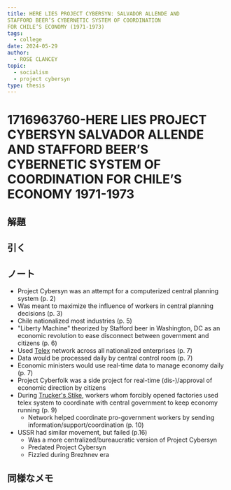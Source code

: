 ```yaml
---
title: HERE LIES PROJECT CYBERSYN: SALVADOR ALLENDE AND
STAFFORD BEER’S CYBERNETIC SYSTEM OF COORDINATION
FOR CHILE’S ECONOMY (1971-1973)
tags: 
  - college
date: 2024-05-29
author:
  - ROSE CLANCEY
topic:
  - socialism
  - project cybersyn
type: thesis
---
```


# 1716963760-HERE LIES PROJECT CYBERSYN SALVADOR ALLENDE AND STAFFORD BEER’S CYBERNETIC SYSTEM OF COORDINATION FOR CHILE’S ECONOMY 1971-1973

## 解題

## 引く

## ノート

- Project Cybersyn was an attempt for a computerized central planning system (p. 2)
- Was meant to maximize the influence of workers in central planning decisions  (p. 3)
- Chile nationalized most industries (p. 5)
- "Liberty Machine" theorized by Stafford beer in Washington, DC as an economic revolution to ease disconnect between government and citizens (p. 6)
- Used [Telex](https://en.wikipedia.org/wiki/Telex) network across all nationalized enterprises (p. 7)
- Data would be processed daily by central control room (p. 7)
- Economic ministers would use real-time data to manage economy daily (p. 7)
- Project Cyberfolk was a side project for real-time (dis-)/approval of economic direction by citizens
- During [Trucker's Stike](https://en.wikipedia.org/wiki/Chile_truckers'_strike), workers whom forcibly opened factories used telex system to coordinate with central government to keep economy running (p. 9)
	- Network helped coordinate pro-government workers by sending information/support/coordination (p. 10)
- USSR had similar movement, but failed (p.16)
	- Was a more centralized/bureaucratic version of Project Cybersyn
	- Predated Project Cybersyn
	- Fizzled during Brezhnev era

## 同様なメモ

